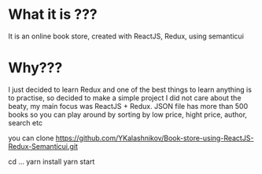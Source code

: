 <h1>What it is ???</h1>
It is an online book store, created with ReactJS, Redux, using semanticui

<h1>Why???</h1>
I just decided to learn Redux and one of the best things to learn anything is to practise, so decided to make a simple project 
I did not care about the beaty, my main focus was ReactJS + Redux.
JSON file has more than 500 books so you can play around by sorting by low price, hight price, author, search etc


you can clone https://github.com/YKalashnikov/Book-store-using-ReactJS-Redux-Semanticui.git

cd ...
yarn install
yarn start



